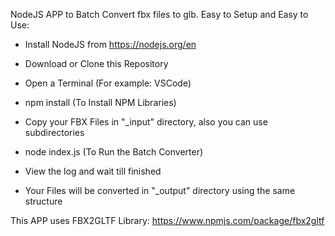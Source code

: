NodeJS APP to Batch Convert fbx files to glb.
Easy to Setup and Easy to Use:

- Install NodeJS from https://nodejs.org/en
- Download or Clone this Repository
- Open a Terminal (For example: VSCode) 
- npm install (To Install NPM Libraries)

- Copy your FBX Files in "_input" directory, also you can use subdirectories
- node index.js (To Run the Batch Converter)
- View the log and wait till finished

- Your Files will be converted in "_output" directory using the same structure


This APP uses FBX2GLTF Library:
https://www.npmjs.com/package/fbx2gltf